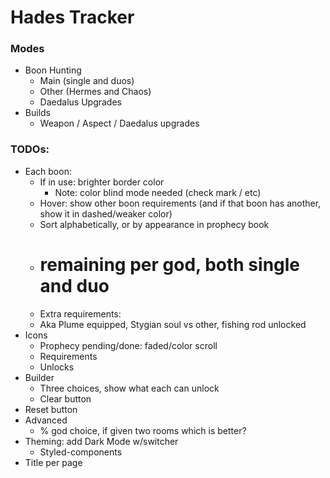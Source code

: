 # Hades Tracker

### Modes
* Boon Hunting
  * Main (single and duos)
  * Other (Hermes and Chaos)
  * Daedalus Upgrades
* Builds
  * Weapon / Aspect / Daedalus upgrades

### TODOs:
* Each boon:
  * If in use: brighter border color
    * Note: color blind mode needed (check mark / etc)
  * Hover: show other boon requirements (and if that boon has another, show it in dashed/weaker color)
  * Sort alphabetically, or by appearance in prophecy book
  * # remaining per god, both single and duo
  * Extra requirements:
  * Aka Plume equipped, Stygian soul vs other, fishing rod unlocked
* Icons
  * Prophecy pending/done: faded/color scroll
  * Requirements
  * Unlocks
* Builder
  * Three choices, show what each can unlock
  * Clear button
* Reset button
* Advanced
  * % god choice, if given two rooms which is better?
* Theming: add Dark Mode w/switcher
  * Styled-components
* Title per page
